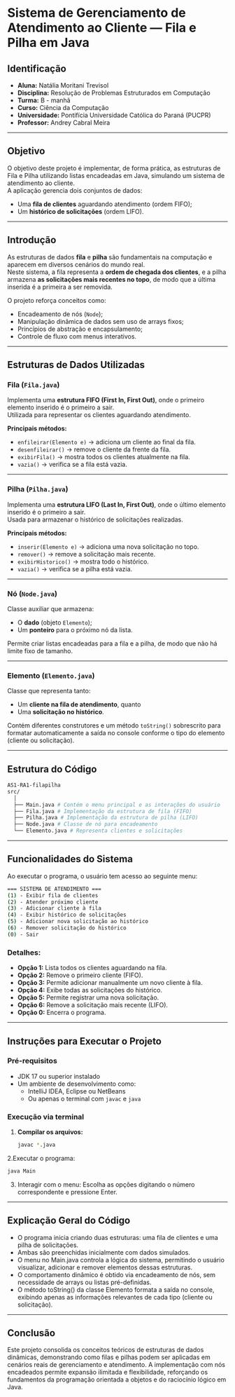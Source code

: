 # Sistema de Gerenciamento de Atendimento ao Cliente — Fila e Pilha em Java

## Identificação
- **Aluna:** Natália Moritani Trevisol  
- **Disciplina:** Resolução de Problemas Estruturados em Computação
- **Turma:** B - manhã 
- **Curso:** Ciência da Computação
- **Universidade:** Pontifícia Universidade Católica do Paraná (PUCPR)
- **Professor:** Andrey Cabral Meira

---

## Objetivo
O objetivo deste projeto é implementar, de forma prática, as estruturas de Fila e Pilha utilizando listas encadeadas em Java, simulando um sistema de atendimento ao cliente.  
A aplicação gerencia dois conjuntos de dados:
- Uma **fila de clientes** aguardando atendimento (ordem FIFO);
- Um **histórico de solicitações** (ordem LIFO).

---

## Introdução
As estruturas de dados **fila** e **pilha** são fundamentais na computação e aparecem em diversos cenários do mundo real.  
Neste sistema, a fila representa a **ordem de chegada dos clientes**, e a pilha armazena **as solicitações mais recentes no topo**, de modo que a última inserida é a primeira a ser removida.

O projeto reforça conceitos como:
- Encadeamento de nós (`Node`);
- Manipulação dinâmica de dados sem uso de arrays fixos;
- Princípios de abstração e encapsulamento;
- Controle de fluxo com menus interativos.

---

## Estruturas de Dados Utilizadas

### Fila (`Fila.java`)
Implementa uma **estrutura FIFO (First In, First Out)**, onde o primeiro elemento inserido é o primeiro a sair.  
Utilizada para representar os clientes aguardando atendimento.

**Principais métodos:**
- `enfileirar(Elemento e)` → adiciona um cliente ao final da fila.  
- `desenfileirar()` → remove o cliente da frente da fila.  
- `exibirFila()` → mostra todos os clientes atualmente na fila.  
- `vazia()` → verifica se a fila está vazia.

---

### Pilha (`Pilha.java`)
Implementa uma **estrutura LIFO (Last In, First Out)**, onde o último elemento inserido é o primeiro a sair.  
Usada para armazenar o histórico de solicitações realizadas.

**Principais métodos:**
- `inserir(Elemento e)` → adiciona uma nova solicitação no topo.  
- `remover()` → remove a solicitação mais recente.  
- `exibirHistorico()` → mostra todo o histórico.  
- `vazia()` → verifica se a pilha está vazia.

---

### Nó (`Node.java`)
Classe auxiliar que armazena:
- O **dado** (objeto `Elemento`);
- Um **ponteiro** para o próximo nó da lista.

Permite criar listas encadeadas para a fila e a pilha, de modo que não há limite fixo de tamanho.

---

### Elemento (`Elemento.java`)
Classe que representa tanto:
- Um **cliente na fila de atendimento**, quanto
- Uma **solicitação no histórico**.

Contém diferentes construtores e um método `toString()` sobrescrito para formatar automaticamente a saída no console conforme o tipo do elemento (cliente ou solicitação).

---

## Estrutura do Código
```bash
AS1-RA1-filapilha
src/
  │
  ├── Main.java # Contém o menu principal e as interações do usuário
  ├── Fila.java # Implementação da estrutura de fila (FIFO)
  ├── Pilha.java # Implementação da estrutura de pilha (LIFO)
  ├── Node.java # Classe de nó para encadeamento
  └── Elemento.java # Representa clientes e solicitações
```

---

## Funcionalidades do Sistema

Ao executar o programa, o usuário tem acesso ao seguinte menu:
```bash
=== SISTEMA DE ATENDIMENTO ===
(1) - Exibir fila de clientes
(2) - Atender próximo cliente
(3) - Adicionar cliente à fila
(4) - Exibir histórico de solicitações
(5) - Adicionar nova solicitação ao histórico
(6) - Remover solicitação do histórico
(0) - Sair
```

### Detalhes:
- **Opção 1:** Lista todos os clientes aguardando na fila.  
- **Opção 2:** Remove o primeiro cliente (FIFO).  
- **Opção 3:** Permite adicionar manualmente um novo cliente à fila.  
- **Opção 4:** Exibe todas as solicitações do histórico.  
- **Opção 5:** Permite registrar uma nova solicitação.  
- **Opção 6:** Remove a solicitação mais recente (LIFO).  
- **Opção 0:** Encerra o programa.

---

## Instruções para Executar o Projeto

### Pré-requisitos
- JDK 17 ou superior instalado  
- Um ambiente de desenvolvimento como:
  - IntelliJ IDEA, Eclipse ou NetBeans  
  - Ou apenas o terminal com `javac` e `java`

### Execução via terminal

1. **Compilar os arquivos:**
   ```bash
   javac *.java
   ```

2.Executar o programa:
  ```bash
  java Main
  ```

3. Interagir com o menu:
Escolha as opções digitando o número correspondente e pressione Enter.

--- 

## Explicação Geral do Código

- O programa inicia criando duas estruturas: uma fila de clientes e uma pilha de solicitações.
- Ambas são preenchidas inicialmente com dados simulados.
- O menu no Main.java controla a lógica do sistema, permitindo o usuário visualizar, adicionar e remover elementos dessas estruturas.
- O comportamento dinâmico é obtido via encadeamento de nós, sem necessidade de arrays ou listas pré-definidas.
- O método toString() da classe Elemento formata a saída no console, exibindo apenas as informações relevantes de cada tipo (cliente ou solicitação).

---

## Conclusão

Este projeto consolida os conceitos teóricos de estruturas de dados dinâmicas, demonstrando como filas e pilhas podem ser aplicadas em cenários reais de gerenciamento e atendimento.
A implementação com nós encadeados permite expansão ilimitada e flexibilidade, reforçando os fundamentos da programação orientada a objetos e do raciocínio lógico em Java.
